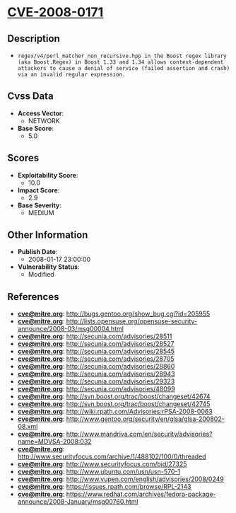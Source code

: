 
# [CVE-2008-0171](https://cve.mitre.org/cgi-bin/cvename.cgi?name=CVE-2008-0171)

## Description

- `regex/v4/perl_matcher_non_recursive.hpp in the Boost regex library (aka Boost.Regex) in Boost 1.33 and 1.34 allows context-dependent attackers to cause a denial of service (failed assertion and crash) via an invalid regular expression.`

## Cvss Data

- **Access Vector**:
  - NETWORK
- **Base Score**:
  - 5.0

## Scores

- **Exploitability Score**:
  - 10.0
- **Impact Score**:
  - 2.9
- **Base Severity**:
  - MEDIUM

## Other Information

- **Publish Date**:
  - 2008-01-17 23:00:00
- **Vulnerability Status**:
  - Modified

## References

- **cve@mitre.org**: http://bugs.gentoo.org/show_bug.cgi?id=205955
- **cve@mitre.org**: http://lists.opensuse.org/opensuse-security-announce/2008-03/msg00004.html
- **cve@mitre.org**: http://secunia.com/advisories/28511
- **cve@mitre.org**: http://secunia.com/advisories/28527
- **cve@mitre.org**: http://secunia.com/advisories/28545
- **cve@mitre.org**: http://secunia.com/advisories/28705
- **cve@mitre.org**: http://secunia.com/advisories/28860
- **cve@mitre.org**: http://secunia.com/advisories/28943
- **cve@mitre.org**: http://secunia.com/advisories/29323
- **cve@mitre.org**: http://secunia.com/advisories/48099
- **cve@mitre.org**: http://svn.boost.org/trac/boost/changeset/42674
- **cve@mitre.org**: http://svn.boost.org/trac/boost/changeset/42745
- **cve@mitre.org**: http://wiki.rpath.com/Advisories:rPSA-2008-0063
- **cve@mitre.org**: http://www.gentoo.org/security/en/glsa/glsa-200802-08.xml
- **cve@mitre.org**: http://www.mandriva.com/en/security/advisories?name=MDVSA-2008:032
- **cve@mitre.org**: http://www.securityfocus.com/archive/1/488102/100/0/threaded
- **cve@mitre.org**: http://www.securityfocus.com/bid/27325
- **cve@mitre.org**: http://www.ubuntu.com/usn/usn-570-1
- **cve@mitre.org**: http://www.vupen.com/english/advisories/2008/0249
- **cve@mitre.org**: https://issues.rpath.com/browse/RPL-2143
- **cve@mitre.org**: https://www.redhat.com/archives/fedora-package-announce/2008-January/msg00760.html
